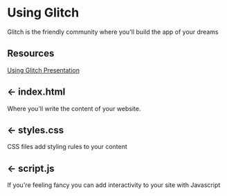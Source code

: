 # Using Glitch
Glitch is the friendly community where you'll build the app of your dreams


## Resources
[Using Glitch Presentation](https://docs.google.com/presentation/d/1BHiGhBPF9mOK81kEf0hYJ5rSI-KDIF3YWgyaxPtw888/edit#slide=id.p)



## ← index.html

Where you'll write the content of your website. 

## ← styles.css

CSS files add styling rules to your content

## ← script.js

If you're feeling fancy you can add interactivity to your site with Javascript




